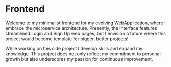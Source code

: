 # Frontend

Welcome to my minimalist frontend for my evolving WebApplication,
where I embrace the microservice architecture. Presently, the interface 
features streamlined Login and Sign Up web pages, but I envision a future 
where this project would become template for bigger, better projects!

While working on this side project I develop skills and expand my knowledge. 
This project does not only reflect my commitment to personal growth 
but also underscores my passion for continuous improvement.